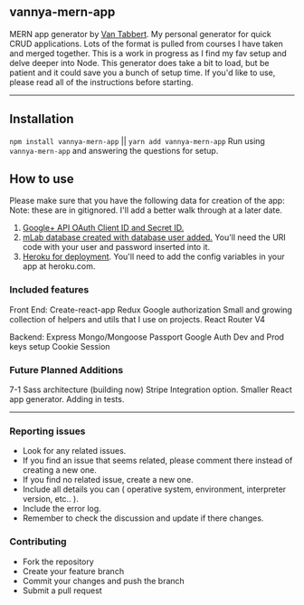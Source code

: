 ## vannya-mern-app

MERN app generator by [Van Tabbert](https://github.com/vannya).
My personal generator for quick CRUD applications.
Lots of the format is pulled from courses I have taken and merged together.
This is a work in progress as I find my fav setup and delve deeper into Node.
This generator does take a bit to load, but be patient and it could save you a bunch of setup time.
If you'd like to use, please read all of the instructions before starting.

---

## Installation

`npm install vannya-mern-app` || `yarn add vannya-mern-app`
Run using `vannya-mern-app` and answering the questions for setup.

## How to use

Please make sure that you have the following data for creation of the app:
Note: these are in gitignored.  I'll add a better walk through at a later date.
1. [Google+ API OAuth Client ID and Secret ID.](https://console.developers.google.com)
2. [mLab database created with database user added.](https://mlab.com) You'll need the URI code with your user and password inserted into it.
3. [Heroku for deployment](https://www.heroku.com).  You'll need to add the config variables in your app at heroku.com.

### Included features

Front End:
Create-react-app
Redux
Google authorization
Small and growing collection of helpers and utils that I use on projects.
React Router V4


Backend: 
Express
Mongo/Mongoose
Passport
Google Auth 
Dev and Prod keys setup
Cookie Session



### Future Planned Additions
7-1 Sass architecture (building now)
Stripe Integration option.
Smaller React app generator.
Adding in tests.

---

### Reporting issues

+ Look for any related issues.  
+ If you find an issue that seems related, please comment there instead of creating a new one.  
+ If you find no related issue, create a new one.  
+ Include all details you can ( operative system, environment, interpreter version, etc.. ).  
+ Include the error log.  
+ Remember to check the discussion and update if there changes.  

### Contributing  

+ Fork the repository  
+ Create your feature branch  
+ Commit your changes and push the branch  
+ Submit a pull request